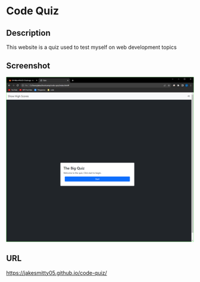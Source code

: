 # Code Quiz

## Description
This website is a quiz used to test myself on web development topics

## Screenshot
![Alt text](image-1.png)

## URL
https://jakesmitty05.github.io/code-quiz/